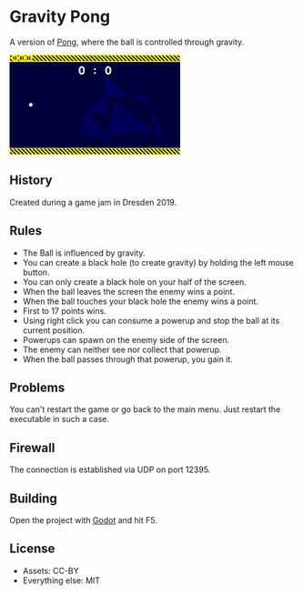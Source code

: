 # Gravity Pong
A version of [Pong](https://en.wikipedia.org/wiki/Pong), where the ball is controlled through gravity.

![Example Screenshot of the Game](assets/ui/screenshot_lvl1.png)

## History
Created during a game jam in Dresden 2019.

## Rules
- The Ball is influenced by gravity.
- You can create a black hole (to create gravity) by holding the left mouse button.
- You can only create a black hole on your half of the screen.
- When the ball leaves the screen the enemy wins a point.
- When the ball touches your black hole the enemy wins a point.
- First to 17 points wins.
- Using right click you can consume a powerup and stop the ball at its current position.
- Powerups can spawn on the enemy side of the screen.
- The enemy can neither see nor collect that powerup.
- When the ball passes through that powerup, you gain it.

## Problems
You can't restart the game or go back to the main menu.
Just restart the executable in such a case.

## Firewall
The connection is established via UDP on port 12395.

## Building
Open the project with [Godot](https://godotengine.org/) and hit F5.

## License
- Assets: CC-BY
- Everything else: MIT
